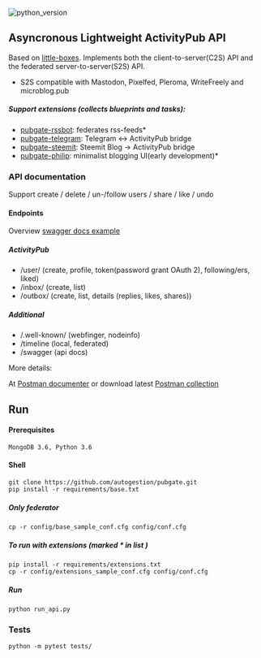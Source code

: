 ![python_version](https://img.shields.io/badge/python-3.6-blue.svg)

## Asyncronous Lightweight ActivityPub API
Based on [little-boxes](https://github.com/tsileo/little-boxes).
Implements both the client-to-server(C2S) API and the federated server-to-server(S2S) API.
 - S2S compatible with Mastodon, Pixelfed, Pleroma, WriteFreely and microblog.pub


##### Support extensions (collects blueprints and tasks):

 - [pubgate-rssbot](https://github.com/autogestion/pubgate-rssbot):  federates rss-feeds*
 - [pubgate-telegram](https://github.com/autogestion/pubgate-telegram):  Telegram <-> ActivityPub bridge
 - [pubgate-steemit](https://github.com/autogestion/pubgate-steemit):  Steemit Blog -> ActivityPub bridge
 - [pubgate-philip](https://github.com/autogestion/pubgate-philip):  minimalist blogging UI(early development)*

### API documentation
Support create / delete / un-/follow users / share / like / undo

#### Endpoints
Overview [swagger docs example](http://pubgate.autogestion.org/swagger)
##### ActivityPub
 - /user/           (create, profile, token(password grant OAuth 2), following/ers, liked)
 - /inbox/          (create, list)
 - /outbox/         (create, list, details (replies, likes, shares))
##### Additional
 - /.well-known/    (webfinger, nodeinfo)
 - /timeline        (local, federated)
 - /swagger         (api docs)

More details:

At [Postman documenter](https://documenter.getpostman.com/view/4625755/RzZCFdXv) or download latest [Postman collection](https://github.com/autogestion/pubgate/blob/master/pubgate.postman_collection.json)

## Run

#### Prerequisites
`MongoDB 3.6, Python 3.6`
#### Shell
```
git clone https://github.com/autogestion/pubgate.git
pip install -r requirements/base.txt
```
##### Only federator
```
cp -r config/base_sample_conf.cfg config/conf.cfg
```
##### To run with extensions (marked * in list )
```
pip install -r requirements/extensions.txt
cp -r config/extensions_sample_conf.cfg config/conf.cfg
```
##### Run

```
python run_api.py
```

### Tests

```
python -m pytest tests/
```
